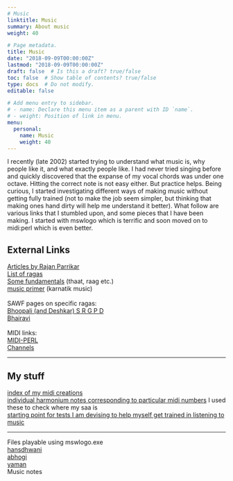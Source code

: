 ```yaml
---
# Music
linktitle: Music
summary: About music
weight: 40

# Page metadata.
title: Music
date: "2018-09-09T00:00:00Z"
lastmod: "2018-09-09T00:00:00Z"
draft: false  # Is this a draft? true/false
toc: false  # Show table of contents? true/false
type: docs  # Do not modify.
editable: false

# Add menu entry to sidebar.
# - name: Declare this menu item as a parent with ID `name`.
# - weight: Position of link in menu.
menu:
  personal:
    name: Music
    weight: 40
---
```



I recently (late 2002) started trying to understand what music is, why people like it, and what exactly people like. I had never tried singing before and quickly discovered that the expanse of my vocal chords was under one octave. Hitting the correct note is not easy either. But practice helps. Being curious, I started investigating different ways of making music without getting fully trained (not to make the job seem simpler, but thinking that making ones hand dirty will help me understand it better). What follow are various links that I stumbled upon, and some pieces that I have been making.
I started with mswlogo which is terrific and soon moved on to midi:perl which is even better. 

<H2>External Links</H2>
<A HREF=http://www.sawf.org/music/articles.asp?pn=Music>Articles by Rajan Parrikar</A><BR>
<!-- <A HREF=http://www.sawf.org/bin/kaimager.exe/getthumbnails?orgid=1&uid=99&fldr=Treasure+Trove&pgno=1>Rajan Parrikar's Treasure Trove</A><BR> -->
<A HREF=http://www.soundofindia.com/raagas.asp?order=T>List of ragas</A><BR>
<A HREF=http://www.chandrakantha.com/articles/indian_music/raga.html>Some fundamentals</A> (thaat, raag etc.)<BR>
<a href=http://www.aunet.org/ramesh/gentle1.html>music primer</A> (karnatik music)<br>
<!-- <A HREF=http://ramchandraj.tripod.com/raga_database.htm>Details on ragas</A><BR> -->
<BR>
SAWF pages on specific ragas:<BR>
<A HREF=http://www.sawf.org/newedit/edit08052002/musicarts.asp>Bhoopali (and Deshkar) S R G P D</A><BR>
<A HREF=http://www.sawf.org/newedit/edit05132002/musicarts.asp>Bhairavi</A><BR>
<BR>
MIDI links:<BR>
<A HREF=http://interglacial.com/~sburke/midi-perl/>MIDI-PERL</A><BR>
<A HREF=http://www.pjb.com.au/muscript/gm.html>Channels</A><BR>
<HR>
<H2>My stuff</H2>
<A HREF=midis/index.html>index of my midi creations</A><BR>
<A HREF=notes/index.html>
individual harmonium notes corresponding to particular midi numbers</A>
I used these to check where my saa is<BR>
<A HREF=test/index.html>starting point for tests I am devising to help
myself get trained in listening to music</A><BR>
<HR>
<!-- <A HREF=mswlogo65.exe>Windows msw logo exe</A><BR> -->
Files playable using mswlogo.exe<BR>
<A HREF=hansdhwani.LGO>hansdhwani</A><BR>
<A HREF=abhogi.LGO>abhogi</A><BR>
<A HREF=yaman.LGO>yaman</A><BR>
Music notes
<P>
